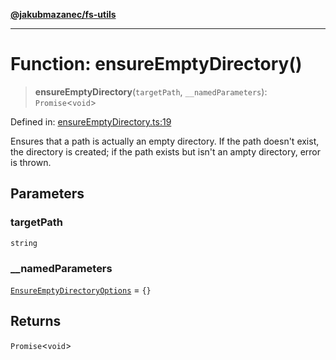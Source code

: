 [**@jakubmazanec/fs-utils**](../README.md)

---

# Function: ensureEmptyDirectory()

> **ensureEmptyDirectory**(`targetPath`, `__namedParameters`): `Promise`\<`void`\>

Defined in:
[ensureEmptyDirectory.ts:19](https://github.com/jakubmazanec/tools/blob/b189bd808f93a39eacbf7e401a82a754c5ce3b63/packages/fs-utils/source/ensureEmptyDirectory.ts#L19)

Ensures that a path is actually an empty directory. If the path doesn't exist, the directory is
created; if the path exists but isn't an ampty directory, error is thrown.

## Parameters

### targetPath

`string`

### \_\_namedParameters

[`EnsureEmptyDirectoryOptions`](../type-aliases/EnsureEmptyDirectoryOptions.md) = `{}`

## Returns

`Promise`\<`void`\>
